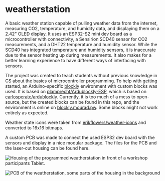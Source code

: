 # weatherstation

A basic weather station capable of pulling weather data from the internet, measuring CO2, temperature, and humidity data, and displaying them on a 2.42" OLED display. It uses an ESP32-S2 mini dev board as a microcontroller with connectivity, a Sensirion SCD40 sensor for CO2 measurements, and a DHT22 temperature and humidity sensor. While the SCD40 has integrated temperature and humidity sensors, it is inaccurate due to the sensor heating up during measurements. It also makes for a better learning experience to have different ways of interfacing with sensors.

The project was created to teach students without previous knowledge in CS about the basics of microcontroller programming. To help with getting started, an Arduino-specific [blockly](https://developers.google.com/blockly?hl=de) environment with custom blocks was used. It is based on [plamprecht/Ardublockly-ESP](https://github.com/plamprecht/Ardublockly-ESP), which is based on [carlosperate/ardublockly](https://github.com/carlosperate/ardublockly). Currently, it is too much of a mess to open-source, but the created blocks can be found in this repo, and the environment is online on [blockly.mourad.pw](https://blockly.mourad.pw/ardublockly/index.html). Some blocks might not work entirely as expected.

Weather state icons were taken from [erikflowers/weather-icons](https://github.com/erikflowers/weather-icons) and converted to 16x16 bitmaps.

A custom PCB was made to connect the used ESP32 dev board with the sensors and display in a nice modular package. The files for the PCB and the laser-cut housing can be found here.

![Housing of the programmed weatherstation in front of a workshop participants Tablet.](https://github.com/AminMourad/weatherstation/blob/main/media/weatherstation_housing.png?raw=true)

![PCB of the weatherstation, some parts of the housing in the background](https://github.com/AminMourad/weatherstation/blob/main/media/weatherstation_PCB.png?raw=true)

